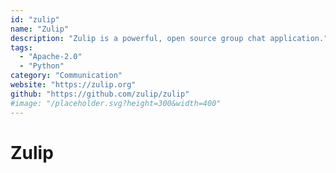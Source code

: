 ```yaml
---
id: "zulip"
name: "Zulip"
description: "Zulip is a powerful, open source group chat application."
tags:
  - "Apache-2.0"
  - "Python"
category: "Communication"
website: "https://zulip.org"
github: "https://github.com/zulip/zulip"
#image: "/placeholder.svg?height=300&width=400"
---
```


# Zulip
